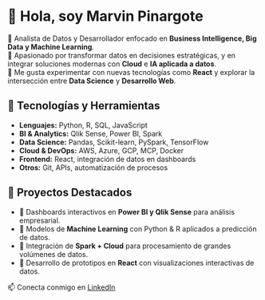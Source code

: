 # 👋 Hola, soy Marvin Pinargote  

🔹 Analista de Datos y Desarrollador enfocado en **Business Intelligence, Big Data y Machine Learning**.  
🔹 Apasionado por transformar datos en decisiones estratégicas, y en integrar soluciones modernas con **Cloud** e **IA aplicada a datos**.  
🔹 Me gusta experimentar con nuevas tecnologías como **React** y explorar la intersección entre **Data Science** y **Desarrollo Web**.  

## 🚀 Tecnologías y Herramientas
- **Lenguajes:** Python, R, SQL, JavaScript  
- **BI & Analytics:** Qlik Sense, Power BI, Spark  
- **Data Science:** Pandas, Scikit-learn, PySpark, TensorFlow  
- **Cloud & DevOps:** AWS, Azure, GCP, MCP, Docker  
- **Frontend:** React, integración de datos en dashboards  
- **Otros:** Git, APIs, automatización de procesos  

## 📂 Proyectos Destacados
- 🔸 Dashboards interactivos en **Power BI y Qlik Sense** para análisis empresarial.  
- 🔸 Modelos de **Machine Learning** con Python & R aplicados a predicción de datos.  
- 🔸 Integración de **Spark + Cloud** para procesamiento de grandes volúmenes de datos.  
- 🔸 Desarrollo de prototipos en **React** con visualizaciones interactivas de datos.  

📫 Conecta conmigo en [LinkedIn]([https://linkedin.com/](https://www.linkedin.com/in/marvinpinargote))  
